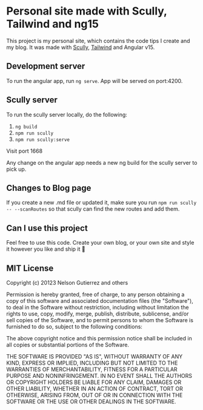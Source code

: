 # Personal site made with Scully, Tailwind and ng15

This project is my personal site, which contains the code tips I create and my blog. It was made with [Scully](https://scully.io/), [Tailwind](https://tailwindcss.com/docs/installation) and Angular v15.

## Development server

To run the angular app, run `ng serve`. App will be served on port:4200.

## Scully server

To run the scully server locally, do the following:

1. `ng build`
2. `npm run scully`
3. `npm run scully:serve` 

Visit port 1668

Any change on the angular app needs a new ng build for the scully server to pick up.

## Changes to Blog page

If you create a new .md file or updated it, make sure you run `npm run scully -- --scanRoutes` so that scully can find the new routes and add them.

## Can I use this project

Feel free to use this code. Create your own blog, or your own site and style it however you like and ship it 🚀

## MIT License

Copyright (c) 20123 Nelson Gutierrez and others

Permission is hereby granted, free of charge, to any person obtaining
a copy of this software and associated documentation files (the
"Software"), to deal in the Software without restriction, including
without limitation the rights to use, copy, modify, merge, publish,
distribute, sublicense, and/or sell copies of the Software, and to
permit persons to whom the Software is furnished to do so, subject to
the following conditions:

The above copyright notice and this permission notice shall be
included in all copies or substantial portions of the Software.

THE SOFTWARE IS PROVIDED "AS IS", WITHOUT WARRANTY OF ANY KIND,
EXPRESS OR IMPLIED, INCLUDING BUT NOT LIMITED TO THE WARRANTIES OF
MERCHANTABILITY, FITNESS FOR A PARTICULAR PURPOSE AND
NONINFRINGEMENT. IN NO EVENT SHALL THE AUTHORS OR COPYRIGHT HOLDERS BE
LIABLE FOR ANY CLAIM, DAMAGES OR OTHER LIABILITY, WHETHER IN AN ACTION
OF CONTRACT, TORT OR OTHERWISE, ARISING FROM, OUT OF OR IN CONNECTION
WITH THE SOFTWARE OR THE USE OR OTHER DEALINGS IN THE SOFTWARE.

